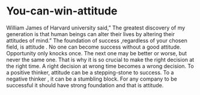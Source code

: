 # You-can-win-attitude
William James of Harvard university said,” The greatest discovery of my generation is that human beings can alter their lives by altering their attitudes of mind.”
The foundation of success ,regardless of your chosen field, is attitude .
No one can become success without a good attitude.
Opportunity only knocks once. The next one may be better or worse, but never the same one. That is why it is so crucial to make the right decision at the right time. A right decision at wrong time becomes a wrong decision.
To a positive thinker, attitude can be a stepping-stone to success. To a negative thinker , it can be a stumbling block.
For any company to be successful it should have strong foundation and that is attitude.
